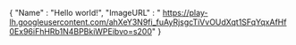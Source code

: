 {
    "Name" : "Hello world!", 
    "ImageURL" : " https://play-lh.googleusercontent.com/ahXeY3N9fi_fuAyRjsgcTiVvOUdXqt1SFqYqxAfHf0Ex96iFhHRb1N4BPBkiWPEibvo=s200"
}

